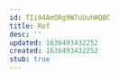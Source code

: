 ```yaml
---
id: TIi94AmQRg9W7uUuhHQBC
title: Ref
desc: ''
updated: 1636493432252
created: 1636493432252
stub: true
---
```


